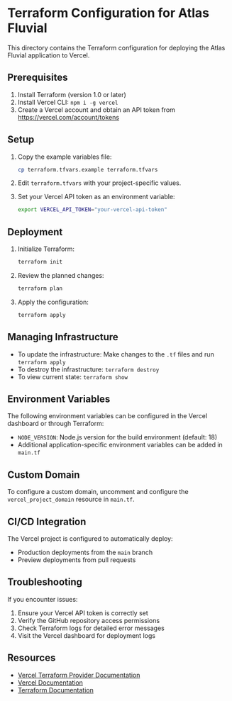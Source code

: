 # Terraform Configuration for Atlas Fluvial

This directory contains the Terraform configuration for deploying the Atlas Fluvial application to Vercel.

## Prerequisites

1. Install Terraform (version 1.0 or later)
2. Install Vercel CLI: `npm i -g vercel`
3. Create a Vercel account and obtain an API token from https://vercel.com/account/tokens

## Setup

1. Copy the example variables file:
   ```bash
   cp terraform.tfvars.example terraform.tfvars
   ```

2. Edit `terraform.tfvars` with your project-specific values.

3. Set your Vercel API token as an environment variable:
   ```bash
   export VERCEL_API_TOKEN="your-vercel-api-token"
   ```

## Deployment

1. Initialize Terraform:
   ```bash
   terraform init
   ```

2. Review the planned changes:
   ```bash
   terraform plan
   ```

3. Apply the configuration:
   ```bash
   terraform apply
   ```

## Managing Infrastructure

- To update the infrastructure: Make changes to the `.tf` files and run `terraform apply`
- To destroy the infrastructure: `terraform destroy`
- To view current state: `terraform show`

## Environment Variables

The following environment variables can be configured in the Vercel dashboard or through Terraform:

- `NODE_VERSION`: Node.js version for the build environment (default: 18)
- Additional application-specific environment variables can be added in `main.tf`

## Custom Domain

To configure a custom domain, uncomment and configure the `vercel_project_domain` resource in `main.tf`.

## CI/CD Integration

The Vercel project is configured to automatically deploy:
- Production deployments from the `main` branch
- Preview deployments from pull requests

## Troubleshooting

If you encounter issues:

1. Ensure your Vercel API token is correctly set
2. Verify the GitHub repository access permissions
3. Check Terraform logs for detailed error messages
4. Visit the Vercel dashboard for deployment logs

## Resources

- [Vercel Terraform Provider Documentation](https://registry.terraform.io/providers/vercel/vercel/latest/docs)
- [Vercel Documentation](https://vercel.com/docs)
- [Terraform Documentation](https://www.terraform.io/docs)